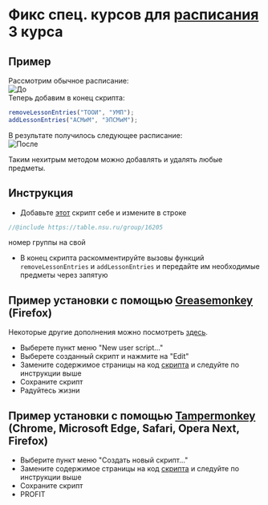 # Фикс спец. курсов для [расписания](https://table.nsu.ru/faculty/fit) 3 курса

## Пример
Рассмотрим обычное расписание:  
![До](https://user-images.githubusercontent.com/22503910/44948100-2d8ba080-ae42-11e8-91bd-add8998a2fdd.png)  
Теперь добавим в конец скрипта:  
```javascript
removeLessonEntries("ТООИ", "УМП");
addLessonEntries("АСМиМ", "ЭПСМиМ");
```  
В результате получилось следующее расписание:  
![После](https://user-images.githubusercontent.com/22503910/44948101-2e243700-ae42-11e8-993e-ce135681aaed.png)  

Таким нехитрым методом можно добавлять и удалять любые предметы.

## Инструкция
* Добавьте [этот](fit_schedule.js) скрипт себе и измените в строке 
```javascript
//@include https://table.nsu.ru/group/16205
```
   номер группы на свой

* В конец скрипта раскомментируйте вызовы функций `removeLessonEntries` и `addLessonEntries` и передайте им необходимые предметы через запятую   

## Пример установки с помощью [Greasemonkey](https://www.greasespot.net/) (Firefox)  
Некоторые другие дополнения можно посмотреть [здесь](http://userscripts.ru).  
* Выберете пункт меню "New user script..."  
* Выберете созданный скрипт и нажмите на "Edit"  
* Замените содержимое страницы на код [скрипта](fit_schedule.js) и следуйте по инструкции выше  
* Сохраните скрипт  
* Радуйтесь жизни  

## Пример установки с помощью [Tampermonkey](https://tampermonkey.net/) (Chrome, Microsoft Edge, Safari, Opera Next, Firefox)  
* Выберите пункт меню "Создать новый скрипт..."  
* Замените содержимое страницы на код [скрипта](fit_schedule.js) и следуйте по инструкции выше  
* Сохраните скрипт  
* PROFIT  
